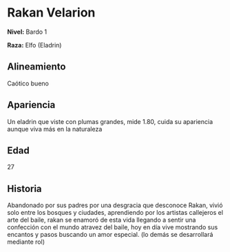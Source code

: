 # Rakan Velarion

**Nivel:** Bardo 1

**Raza:** Elfo (Eladrin)

## Alineamiento
Caótico bueno

## Apariencia
Un eladrin que viste con plumas grandes, mide 1.80, cuida su apariencia aunque viva más en la naturaleza

## Edad
27

## Historia
Abandonado por sus padres por una desgracia que desconoce Rakan, vivió solo entre los bosques y ciudades, aprendiendo por los artistas callejeros el arte del baile, rakan se enamoró de esta vida llegando a sentir una confección con el mundo atravez del baile, hoy en día vive mostrando sus encantos y pasos buscando un amor especial. (lo demás se desarrollará mediante rol) 


